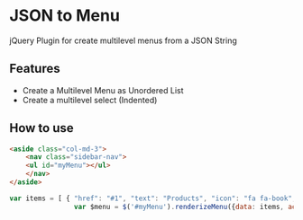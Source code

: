 # JSON to Menu
jQuery Plugin for create multilevel menus from a JSON String
## Features
* Create a Multilevel Menu as Unordered List
* Create a multilevel select (Indented)
## How to use
```html
<aside class="col-md-3">
    <nav class="sidebar-nav">
    <ul id="myMenu"></ul>
    </nav>
</aside>
```
```javascript
var items = [ { "href": "#1", "text": "Products", "icon": "fa fa-book", "children": [ { "href": "//github.com", "text": "Books", "children": [ { "href": "#", "text": "Jquery" }, { "href": "codeigniter.com", "text": "Codeigniter" }, { "href": "#", "text": "Wordpress" } ] }, { "href": "#", "text": "Software" } ] }, { "href": "sites.com", "text": "Sites", "children": [ { "href": "//codeignitertutoriales.com", "text": "My Blog" }, { "href": "#", "text": "GitHub" } ] } ];
                var $menu = $('#myMenu').renderizeMenu({data: items, active: 'sites.com', rootClass: "metismenu", aParentClass: "has-arrow"});
```

